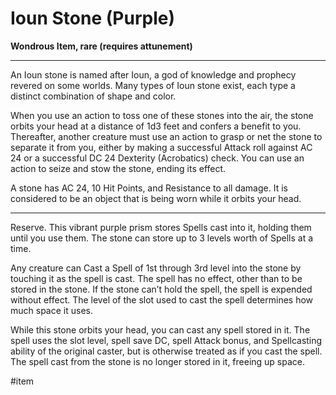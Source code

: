# Ioun Stone (Purple)

**Wondrous Item, rare (requires attunement)**

---

An Ioun stone is named after Ioun, a god of knowledge and prophecy revered on some worlds. Many types of Ioun stone exist, each type a distinct combination of shape and color. 

When you use an action to toss one of these stones into the air, the stone orbits your head at a distance of 1d3 feet and confers a benefit to you. Thereafter, another creature must use an action to grasp or net the stone to separate it from you, either by making a successful Attack roll against AC 24 or a successful DC 24 Dexterity (Acrobatics) check. You can use an action to seize and stow the stone, ending its effect.

A stone has AC 24, 10 Hit Points, and Resistance to all damage. It is considered to be an object that is being worn while it orbits your head.

---

Reserve. This vibrant purple prism stores Spells cast into it, holding them until you use them. The stone can store up to 3 levels worth of Spells at a time.

Any creature can Cast a Spell of 1st through 3rd level into the stone by touching it as the spell is cast. The spell has no effect, other than to be stored in the stone. If the stone can’t hold the spell, the spell is expended without effect. The level of the slot used to cast the spell determines how much space it uses.

While this stone orbits your head, you can cast any spell stored in it. The spell uses the slot level, spell save DC, spell Attack bonus, and Spellcasting ability of the original caster, but is otherwise treated as if you cast the spell. The spell cast from the stone is no longer stored in it, freeing up space.

\#item 
